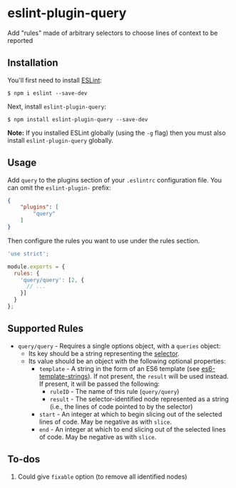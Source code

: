 # eslint-plugin-query

Add "rules" made of arbitrary selectors to choose lines of context to be reported

## Installation

You'll first need to install [ESLint](http://eslint.org):

```
$ npm i eslint --save-dev
```

Next, install `eslint-plugin-query`:

```
$ npm install eslint-plugin-query --save-dev
```

**Note:** If you installed ESLint globally (using the `-g` flag) then you must also install `eslint-plugin-query` globally.

## Usage

Add `query` to the plugins section of your `.eslintrc` configuration file. You can omit the `eslint-plugin-` prefix:

```json
{
    "plugins": [
        "query"
    ]
}
```


Then configure the rules you want to use under the rules section.

```js
'use strict';

module.exports = {
  rules: {
    'query/query': [2, {
      // ...
    }]
  }
};
```

## Supported Rules

- `query/query` - Requires a single options object, with a `queries` object:
  - Its key should be a string representing the
  [selector](https://eslint.org/docs/developer-guide/selectors).
  - Its value should be an object with the following optional properties:
    - `template` - A string in the form of an ES6 template (see [es6-template-strings](https://github.com/medikoo/es6-template-strings/)). If not present, the
      `result` will be used instead. If present, it will be passed the following:
      - `ruleID` - The name of this rule (`query/query`)
      - `result` - The selector-identified node represented as a string (i.e.,
        the lines of code pointed to by the selector)
    - `start` - An integer at which to begin slicing out of the selected lines of code.
      May be negative as with `slice`.
    - `end` - An integer at which to end slicing out of the selected lines of code.
      May be negative as with `slice`.

## To-dos

1. Could give `fixable` option (to remove all identified nodes)
